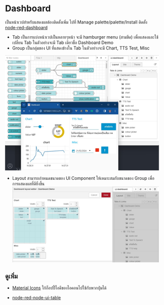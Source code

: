 # Dashboard
เป็นหน้าเวปสำหรับแสดงผลต้องติดตั้งเพิ่ม ไปที่ Manage palette/palette/Install ติดตั้ง [node-red-dashboard](https://flows.nodered.org/node/node-red-dashboard)

- Tab เป็นการแบ่งหน้าเวปเป็นหลายๆหน้า จะมี hamburger menu (สามขีด) เพื่อแสดงและใช้เปลี่ยน Tab ในตัวอย่างจะมี Tab เดียวชื่อ Dashboard Demo
- Group เป็นกลุ่มของ UI ที่แสดงข้างใน Tab ในตัวอย่างจะมี Chart, TTS Test, Misc

![alt text](img/dashboard/dashboard-demo.jpg)
- Layout สามารถกำหนดขนาดของ UI Component ให้เหมาะสมกับขนาดของ Group เพื่อการแสดงผลที่ดียิ่งขึ้น
![alt text](img/dashboard/dashboard-layout.jpg)

## ดูเพิ่ม

- [Material Icons](https://fonts.google.com/icons?icon.set=Material+Icons) ใก้ก็อปปี้ไอดีของไอคอนไปใช้กับพวกปุ่มได้

- [node-red-node-ui-table](https://flows.nodered.org/node/node-red-node-ui-table)